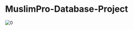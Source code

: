 # MuslimPro-Database-Project

![0](https://img.vim-cn.com/83/7f1d37712b1eeda662c6532c8e4ef9852102f3.gif)
